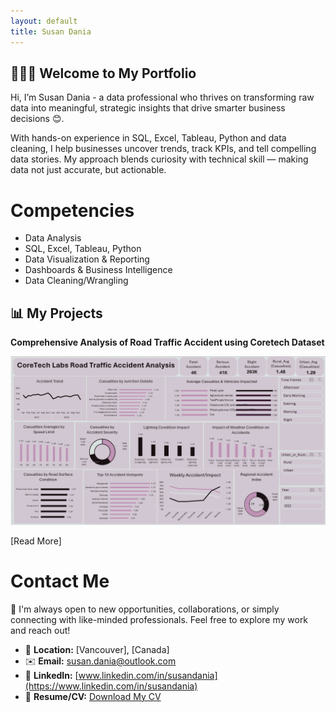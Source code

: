 ```yaml
---
layout: default
title: Susan Dania
---
```


## 👩🏽‍💻 Welcome to My Portfolio

Hi, I’m Susan Dania - a data professional who thrives on transforming raw data into meaningful, strategic insights that drive smarter business decisions 😊.

With hands-on experience in SQL, Excel, Tableau, Python and data cleaning, I help businesses uncover trends, track KPIs, and tell compelling data stories. My approach blends curiosity with technical skill — making data not just accurate, but actionable.


# Competencies
- Data Analysis
- SQL, Excel, Tableau, Python
- Data Visualization & Reporting
- Dashboards & Business Intelligence
- Data Cleaning/Wrangling

## 📊 My Projects

**Comprehensive Analysis of Road Traffic Accident using Coretech Dataset**

![image](assets/img/CORETECH.png)



[Read More]



# Contact Me

🤝 I'm always open to new opportunities, collaborations, or simply connecting with like-minded professionals. Feel free to explore my work and reach out!

- 📍 **Location:** [Vancouver], [Canada]
- ✉️ **Email:** [susan.dania@outlook.com](susan.dania@outlook.com)
- 💼 **LinkedIn:** [www.linkedin.com/in/susandania](https://www.linkedin.com/in/susandania)
- 📄 **Resume/CV:** [Download My CV](./assets/docs/SusanDania_CV.pdf)



